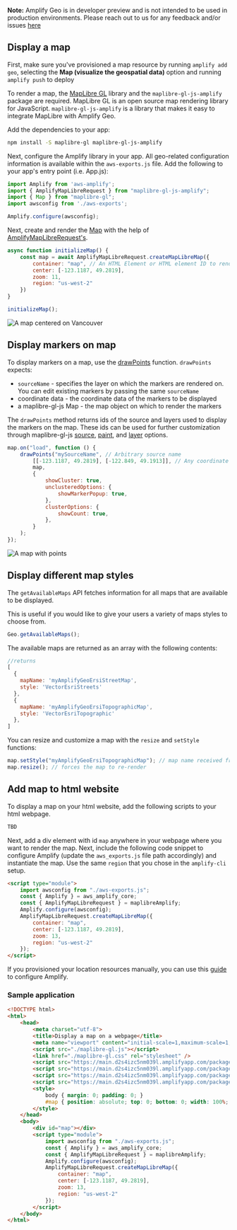 <amplify-callout>

**Note:** Amplify Geo is in developer preview and is not intended to be used in production environments. Please reach out to us for any feedback and/or issues [here](https://github.com/aws-amplify/amplify-js/issues)

</amplify-callout>

## Display a map

First, make sure you've provisioned a map resource by running `amplify add geo`, selecting the **Map (visualize the geospatial data)** option and running `amplify push` to deploy

To render a map, the [MapLibre GL](https://github.com/maplibre/maplibre-gl-js) library and the `maplibre-gl-js-amplify` package are required. MapLibre GL is an open source map rendering library for JavaScript. `maplibre-gl-js-amplify` is a library that makes it easy to integrate MapLibre with Amplify Geo.

Add the dependencies to your app:

```bash
npm install -S maplibre-gl maplibre-gl-js-amplify
```

Next, configure the Amplify library in your app. All geo-related configuration information is available within the `aws-exports.js` file. Add the following to your app's entry point (i.e. App.js):

```javascript
import Amplify from 'aws-amplify';
import { AmplifyMapLibreRequest } from "maplibre-gl-js-amplify";
import { Map } from "maplibre-gl";
import awsconfig from './aws-exports';

Amplify.configure(awsconfig);
```

Next, create and render the [Map](https://maplibre.org/maplibre-gl-js-docs/api/map/) with the help of [AmplifyMapLibreRequest's](https://github.com/aws-amplify/maplibre-gl-js-amplify/blob/main/API.md#amplifymaplibrerequest).
```javascript
async function initializeMap() {
    const map = await AmplifyMapLibreRequest.createMapLibreMap({
        container: "map", // An HTML Element or HTML element ID to render the map in https://maplibre.org/maplibre-gl-js-docs/api/map/
        center: [-123.1187, 49.2819],
        zoom: 11,
        region: "us-west-2"
    })
}

initializeMap();
```

![A map centered on Vancouver](~/images/display-map.png)

## Display markers on map

To display markers on a map, use the [drawPoints](https://github.com/aws-amplify/maplibre-gl-js-amplify/blob/main/API.md#drawpoints) function. `drawPoints` expects:

- `sourceName` - specifies the layer on which the markers are rendered on. You can edit existing markers by passing the same `sourceName`
- coordinate data - the coordinate data of the markers to be displayed
- a maplibre-gl-js Map - the map object on which to render the markers

<amplify-callout>

The `drawPoints` method returns ids of the source and layers used to display the markers on the map. These ids can be used for further customization through maplibre-gl-js [source](https://maplibre.org/maplibre-gl-js-docs/api/sources/), [paint](https://maplibre.org/maplibre-gl-js-docs/style-spec/layers/#paint-property), and [layer](https://maplibre.org/maplibre-gl-js-docs/style-spec/layers/) options.

</amplify-callout>

```javascript
map.on("load", function () {
    drawPoints("mySourceName", // Arbitrary source name
        [[-123.1187, 49.2819], [-122.849, 49.1913]], // Any coordinate or Feature data
        map,
        {
            showCluster: true,
            unclusteredOptions: {
                showMarkerPopup: true,
            },
            clusterOptions: {
                showCount: true,
            },
        }
    );
});

```
![A map with points](~/images/display-map-with-points.png)

## Display different map styles

The `getAvailableMaps` API fetches information for all maps that are available to be displayed.

This is useful if you would like to give your users a variety of maps styles to choose from.

```javascript
Geo.getAvailableMaps();
```

The available maps are returned as an array with the following contents:

```javascript
//returns
[
  {
    mapName: 'myAmplifyGeoErsiStreetMap',
    style: 'VectorEsriStreets'
  },
  {
    mapName: 'myAmplifyGeoErsiTopographicMap',
    style: 'VectorEsriTopographic'
  },
]
```

You can resize and customize a map with the `resize` and `setStyle` functions:

```javascript
map.setStyle("myAmplifyGeoErsiTopographicMap"); // map name received from getAvailableMaps()
map.resize(); // forces the map to re-render
```

## Add map to html website

To display a map on your html website, add the following scripts to your html webpage.

```html
TBD
```

Next, add a div element with id `map` anywhere in your webpage where you want to render the map. Next, include the following code snippet to configure Amplify (update the `aws_exports.js` file path accordingly) and instantiate the map. Use the same `region` that you chose in the `amplify-cli` setup.

```html
<script type="module">
    import awsconfig from "./aws-exports.js";
    const { Amplify } = aws_amplify_core;
    const { AmplifyMapLibreRequest } = maplibreAmplify;
    Amplify.configure(awsconfig);
    AmplifyMapLibreRequest.createMapLibreMap({
        container: "map",
        center: [-123.1187, 49.2819],
        zoom: 13,
        region: "us-west-2"
    });
</script>
```

If you provisioned your location resources manually, you can use this [guide]() to configure Amplify.

### Sample application
```html
<!DOCTYPE html>
<html>
    <head>
        <meta charset="utf-8">
        <title>Display a map on a webpage</title>
        <meta name="viewport" content="initial-scale=1,maximum-scale=1,user-scalable=no">
        <script src="./maplibre-gl.js"></script>
        <link href="./maplibre-gl.css" rel="stylesheet" />
        <script src="https://main.d2s4izc5nm039l.amplifyapp.com/packages/core/4.2.1-geo/aws-amplify-core.min.js" integrity="sha384-ZJ0BipyxRjDHPcTLilxOMRf9grNEwTTUOmr8l8MUprgnpAnpK4Fz20ndOQElCtWb" crossorigin="anonymous" referrerpolicy="no-referrer"></script>
        <script src="https://main.d2s4izc5nm039l.amplifyapp.com/packages/auth/5.0.4-geo/aws-amplify-auth.js" integrity="sha384-Kwrt7Q7/5kzBJ5jBz/aXfWo4RXlbMz5WfnY6AdzUBC2O7Z+0IgSnANvs+9U4V0DW" crossorigin="anonymous" referrerpolicy="no-referrer"></script>
        <script src="https://main.d2s4izc5nm039l.amplifyapp.com/packages/geo/0.0.2-geo.6648/aws-amplify-geo.min.js" integrity="sha384-VBNaB4q1F3zSs1BgIf7mYogamWN2lITAmfVw3FyxuyFdyaKucigyjrJ6RmQvdbN2" crossorigin="anonymous" referrerpolicy="no-referrer"></script>
        <script src="https://main.d2s4izc5nm039l.amplifyapp.com/packages/maplibre/1.14.0/maplibre-gl-js-amplify.umd.min.js" integrity="sha384-g2Tb3Pa8Gpt7OYj324blBhR91QsJeBhvwWqRwcjRHvWk8XE8rjiUs8E0aW/iDnPe" crossorigin="anonymous" referrerpolicy="no-referrer"></script>
        <style>
            body { margin: 0; padding: 0; }
            #map { position: absolute; top: 0; bottom: 0; width: 100%; }
        </style>
    </head>
    <body>
        <div id="map"></div>
        <script type="module">
            import awsconfig from "./aws-exports.js";
            const { Amplify } = aws_amplify_core;
            const { AmplifyMapLibreRequest } = maplibreAmplify;
            Amplify.configure(awsconfig);
            AmplifyMapLibreRequest.createMapLibreMap({
                container: "map",
                center: [-123.1187, 49.2819],
                zoom: 13,
                region: "us-west-2"
            });
        </script>
    </body>
</html>
```
